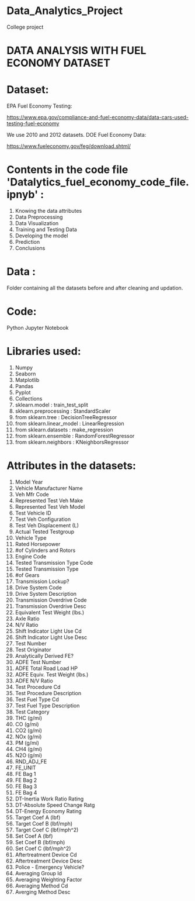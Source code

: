 # Data_Analytics_Project
College project

# DATA ANALYSIS WITH FUEL ECONOMY DATASET
# Dataset:
EPA Fuel Economy Testing:

https://www.epa.gov/compliance-and-fuel-economy-data/data-cars-used-testing-fuel-economy

We use 2010 and 2012 datasets. DOE Fuel Economy Data:

https://www.fueleconomy.gov/feg/download.shtml/

# Contents in the code file 'Datalytics_fuel_economy_code_file.ipnyb' :
1. Knowing the data attributes
2. Data Preprocessing
3. Data Visualization
4. Training and Testing Data
5. Developing the model
6. Prediction
7. Conclusions

# Data :
Folder containing all the datasets before and after cleaning and updation.

# Code:
Python Jupyter Notebook

# Libraries used:
1. Numpy
2. Seaborn
3. Matplotlib
4. Pandas
5. Pyplot
6. Collections
7. sklearn.model : train_test_split
8. sklearn.preprocessing : StandardScaler
9. from sklearn.tree : DecisionTreeRegressor
10. from sklearn.linear_model : LinearRegression
11. from sklearn.datasets : make_regression
12. from sklearn.ensemble : RandomForestRegressor
13. from sklearn.neighbors : KNeighborsRegressor

# Attributes in the datasets:
1. Model Year
2. Vehicle Manufacturer Name
3. Veh Mfr Code
4. Represented Test Veh Make
5. Represented Test Veh Model
6. Test Vehicle ID
7. Test Veh Configuration
8. Test Veh Displacement (L)
9. Actual Tested Testgroup
10. Vehicle Type
11. Rated Horsepower
12. #of Cylinders and Rotors
13. Engine Code
14. Tested Transmission Type Code
15. Tested Transmission Type
16. #of Gears
17. Transmission Lockup?
18. Drive System Code
19. Drive System Description
20. Transmission Overdrive Code
21. Transmission Overdrive Desc
22. Equivalent Test Weight (lbs.)
23. Axle Ratio
24. N/V Ratio
25. Shift Indicator Light Use Cd
26. Shift Indicator Light Use Desc
27. Test Number
28. Test Originator
29. Analytically Derived FE?
30. ADFE Test Number
31. ADFE Total Road Load HP
32. ADFE Equiv. Test Weight (lbs.)
33. ADFE N/V Ratio
34. Test Procedure Cd
35. Test Procedure Description
36. Test Fuel Type Cd
37. Test Fuel Type Description
38. Test Category
39. THC (g/mi)
40. CO (g/mi)
41. CO2 (g/mi)
42. NOx (g/mi)
43. PM (g/mi)
44. CH4 (g/mi)
45. N2O (g/mi)
46. RND_ADJ_FE
47. FE_UNIT
48. FE Bag 1
49. FE Bag 2
50. FE Bag 3
51. FE Bag 4
52. DT-Inertia Work Ratio Rating
53. DT-Absolute Speed Change Ratg
54. DT-Energy Economy Rating
55. Target Coef A (lbf)
56. Target Coef B (lbf/mph)
57. Target Coef C (lbf/mph^2)
58. Set Coef A (lbf)
59. Set Coef B (lbf/mph)
60. Set Coef C (lbf/mph^2)
61. Aftertreatment Device Cd
62. Aftertreatment Device Desc
63. Police - Emergency Vehicle?
64. Averaging Group Id
65. Averaging Weighting Factor
66. Averaging Method Cd
67. Averging Method Desc
